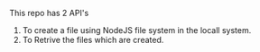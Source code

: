 This repo has 2 API's
1. To create a file using NodeJS file system in the locall system.
2. To Retrive the files which are created.
